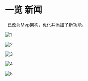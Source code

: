# 一览 新闻
 
 已改为Mvp架构，优化并添加了新功能。
 
 
![1](https://github.com/HuRuWo/YiLan/blob/master/Screenshots/Screenshot_2017-05-03-16-32-32.png)
 
![2](https://github.com/HuRuWo/YiLan/blob/master/Screenshots/Screenshot_2017-05-03-16-32-43.png)
  
   
![3](https://github.com/HuRuWo/YiLan/blob/master/Screenshots/Screenshot_2017-05-03-16-33-09.png)
    
![4](https://github.com/HuRuWo/YiLan/blob/master/Screenshots/Screenshot_2017-05-03-16-33-26.png)
     
![5](https://github.com/HuRuWo/YiLan/blob/master/Screenshots/Screenshot_2017-05-03-16-33-37.png)
